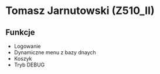 # Tomasz Jarnutowski (Z510_II)


## Funkcje
- Logowanie
- Dynamiczne menu z bazy dnaych
- Koszyk
- Tryb DEBUG